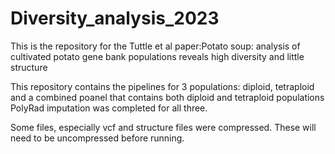 # Diversity_analysis_2023
This is the repository for the Tuttle et al paper:Potato soup: analysis of cultivated potato gene bank populations reveals high diversity and little structure

This repository contains the pipelines for 3 populations: diploid, tetraploid and a combined poanel that contains both diploid and tetraploid populations
PolyRad imputation was completed for all three.

Some files, especially vcf and structure files were compressed.  These will need to be uncompressed before running.

